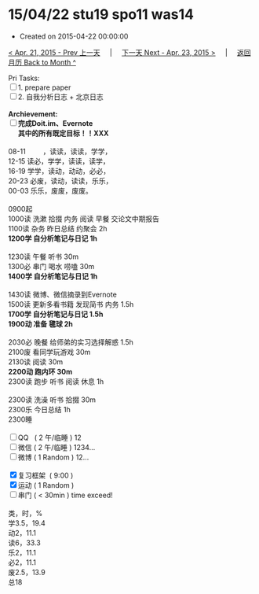# 15/04/22 stu19 spo11 was14

- Created on 2015-04-22 00:00:00

[< Apr. 21, 2015 - Prev 上一天](/_archived/lifelogs/2015/04/d21.md) &nbsp; &nbsp; | &nbsp; &nbsp; [下一天 Next - Apr. 23, 2015 >](/_archived/lifelogs/2015/04/d23.md) &nbsp; &nbsp; |  &nbsp; &nbsp; [返回月历 Back to Month ^](/_archived/lifelogs/2015/04/index.md)
<br/><div>Pri Tasks:<br/><input type="checkbox" />1. prepare paper</div><div><input type="checkbox" />2. 自我分析日志 + 北京日志<br/></div><div><br/></div><div><b>Archievement:</b></div><div><b><input type="checkbox" />完成Doit.im、</b><b>Evernote</b></div><div><b>      其中的</b><b>所有</b><b>既定目标！！XXX</b></div><div><div><br/></div>08-11         ，读读，读读，学学，<br/>12-15 读必，学学，读读，读学，</div><div>16-19 学学，读动，动动，必必，<br/>20-23 必废，读动，读读，乐乐，</div><div>00-03 乐乐，废废，废废。</div><div><div><br/></div>0900起<br/>1000读 洗漱 拾掇 内务 阅读 早餐 交论文中期报告</div><div>1100读 杂务 昨日总结 约聚会 2h</div><div><b>1200学 </b><b>自分析笔记与日记</b><b> 1h</b></div><div><div><br/></div>1230读 午餐 听书 30m</div><div>1300必 串门 喝水 唠嗑 30m</div><div><b>1400学</b><b> </b><b>自分析笔记与日记</b><b> 1h</b></div><div><b><br/></b><div>1430读 微博、微信摘录到Evernote</div><div>1500读 更新多看书籍 发现简书 内务 1.5h</div><div><b>1700学</b><b> </b><b>自分析笔记与日记</b><b> 1.5h</b></div><div><b>1900动 准备 毽球 2h</b></div><div><br/></div><div>2030必 晚餐 给师弟的实习选择解惑 1.5h</div><div>2100废 看同学玩游戏 30m</div><div>2130读 阅读 30m</div><div><b>2200动 跑内环 30m</b></div>2300读 跑步 听书 阅读 休息 1h</div><div><div><br/></div>2300读 洗澡 听书 拾掇 30m</div><div>2300乐 今日总结 1h</div><div>2300睡</div><div><br/></div><div><input type="checkbox" />QQ   ( 2 午/临睡 ) 12<br/><input type="checkbox" />微信 ( 2 午/临睡 ) 1234…</div><div><input type="checkbox" />微博 ( 1 Random ) 12…</div><div><br/></div><div><input type="checkbox" checked="true" />复习框架  ( 9:00 ) <br/></div><div><input type="checkbox" checked="true" />运动 ( 1 Random ) </div><div><input type="checkbox" />串门 ( < 30min ) time exceed!</div><div><div><br/></div>类，时，%<br/>学3.5，19.4<br/>动2，11.1<br/>读6，33.3<br/>乐2，11.1<br/>必2，11.1<br/>废2.5，13.9<br/>总18</div>
